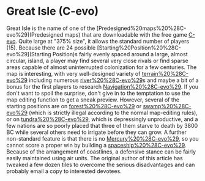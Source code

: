 # Great Isle (C-evo)

Great Isle is the name of one of the [Predesigned%20maps%20%28C-evo%29](Predesigned maps) that are downloadable with the free game [C-evo](C-evo).
Quite large at "375% size", it allows the standard number of players (15). Because there are 24 possible [Starting%20Position%20%28C-evo%29](Starting Position)s fairly evenly spaced around a large, almost circular, island, a player may find several very close rivals or find sparse areas capable of almost uninterrupted colonization for a few centuries.
The map is interesting, with very well-designed variety of [terrain%20%28C-evo%29](terrain) including numerous [river%20%28C-evo%29](river)s and maybe a bit of a bonus for the first players to research [Navigation%20%28C-evo%29](Navigation). If you don't want to spoil the surprise, don't give in to the temptation to use the map editing function to get a sneak preview.
However, several of the starting positions are on [forest%20%28C-evo%29](forest) or [swamp%20%28C-evo%29](swamp) (which is strictly illegal according to the normal map-editing rules), or on [tundra%20%28C-evo%29](tundra), which is depressingly unproductive, and a few nations are so poorly placed that three of them starve to death by 3800 BC while several others need to irrigate before they can grow.
A further non-standard feature is that there is no [Mercury%20%28C-evo%29](Mercury), so you cannot score a proper win by building a [spaceship%20%28C-evo%29](spaceship).
Because of the arrangement of coastlines, a defensive stance can be fairly easily maintained using air units.
The original author of this article has tweaked a few dozen tiles to overcome the serious disadvantages and can probably email a copy to interested devotees.
